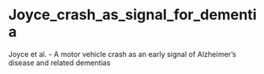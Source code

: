 # Joyce_crash_as_signal_for_dementia
Joyce et al. - A motor vehicle crash as an early signal of Alzheimer’s disease and related dementias

